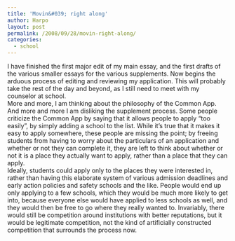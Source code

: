 ```yaml
---
title: 'Movin&#039; right along'
author: Harpo
layout: post
permalink: /2008/09/28/movin-right-along/
categories:
  - school
---
```

I have finished the first major edit of my main essay, and the first drafts of the various smaller essays for the various supplements. Now begins the arduous process of editing and reviewing my application. This will probably take the rest of the day and beyond, as I still need to meet with my counselor at school.  
More and more, I am thinking about the philosophy of the Common App. And more and more I am disliking the supplement process. Some people criticize the Common App by saying that it allows people to apply &#8220;too easily&#8221;, by simply adding a school to the list. While it&#8217;s true that it makes it easy to apply somewhere, these people are missing the point; by freeing students from having to worry about the particulars of an application and whether or not they can complete it, they are left to think about whether or not it is a place they actually want to apply, rather than a place that they can apply.  
Ideally, students could apply only to the places they were interested in, rather than having this elaborate system of various admission deadlines and early action policies and safety schools and the like. People would end up only applying to a few schools, which they would be much more likely to get into, because everyone else would have applied to less schools as well, and they would then be free to go where they really wanted to. Invariably, there would still be competition around institutions with better reputations, but it would be legitimate competition, not the kind of artificially constructed competition that surrounds the process now.